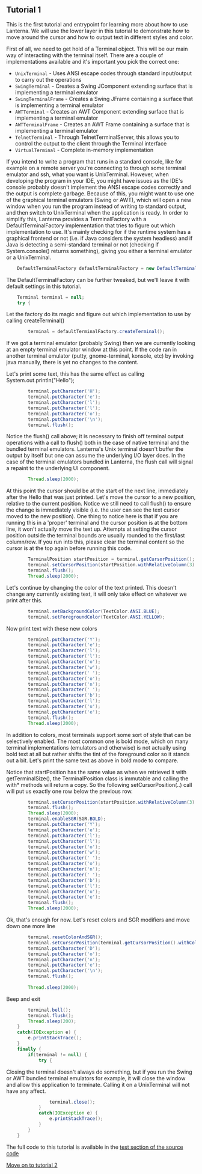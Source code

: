 Tutorial 1
---

This is the first tutorial and entrypoint for learning more about how to use Lanterna. We will use the lower
layer in this tutorial to demonstrate how to move around the cursor and how to output text in different
styles and color.

First of all, we need to get hold of a Terminal object. This will be our main way of interacting with the
terminal itself. There are a couple of implementations available and it's important you pick the correct one:
 * `UnixTerminal` - Uses ANSI escape codes through standard input/output to carry out the operations
 * `SwingTerminal` - Creates a Swing JComponent extending surface that is implementing a terminal emulator
 * `SwingTerminalFrame` - Creates a Swing JFrame containing a surface that is implementing a terminal emulator
 * `AWTTerminal` - Creates an AWT Component extending surface that is implementing a terminal emulator
 * `AWTTerminalFrame` - Creates an AWT Frame containing a surface that is implementing a terminal emulator
 * `TelnetTerminal` - Through TelnetTerminalServer, this allows you to control the output to the client through the Terminal interface
 * `VirtualTerminal` - Complete in-memory implementation

If you intend to write a program that runs in a standard console, like for example on a remote server you're
connecting to through some terminal emulator and ssh, what you want is UnixTerminal. However, when developing
the program in your IDE, you might have issues as the IDE's console probably doesn't implement the ANSI escape
codes correctly and the output is complete garbage. Because of this, you might want to use one of the graphical
terminal emulators (Swing or AWT), which will open a new window when you run the program instead of writing to
standard output, and then switch to UnixTerminal when the application is ready. In order to simplify this,
Lanterna provides a TerminalFactory with a DefaultTerminalFactory implementation that tries to figure out which
implementation to use. It's mainly checking for if the runtime system has a graphical frontend or not (i.e. if
Java considers the system headless) and if Java is detecting a semi-standard terminal or not (checking if
System.console() returns something), giving you either a terminal emulator or a UnixTerminal.
```java
    DefaultTerminalFactory defaultTerminalFactory = new DefaultTerminalFactory();
```
    
The DefaultTerminalFactory can be further tweaked, but we'll leave it with default settings in this tutorial.
```java
    Terminal terminal = null;
    try {
```
Let the factory do its magic and figure out which implementation to use by calling createTerminal()
```java
        terminal = defaultTerminalFactory.createTerminal();
```
If we got a terminal emulator (probably Swing) then we are currently looking at an empty terminal emulator
window at this point. If the code ran in another terminal emulator (putty, gnome-terminal, konsole, etc) by
invoking java manually, there is yet no changes to the content.

Let's print some text, this has the same effect as calling System.out.println("Hello");
```java
        terminal.putCharacter('H');
        terminal.putCharacter('e');
        terminal.putCharacter('l');
        terminal.putCharacter('l');
        terminal.putCharacter('o');
        terminal.putCharacter('\n');
        terminal.flush();
```
Notice the flush() call above; it is necessary to finish off terminal output operations with a call to
flush() both in the case of native terminal and the bundled terminal emulators. Lanterna's Unix terminal
doesn't buffer the output by itself but one can assume the underlying I/O layer does. In the case of the
terminal emulators bundled in Lanterna, the flush call will signal a repaint to the underlying UI component.
```java
        Thread.sleep(2000);
```      
At this point the cursor should be at the start of the next line, immediately after the Hello that was just
printed. Let's move the cursor to a new position, relative to the current position. Notice we still need to
call flush() to ensure the change is immediately visible (i.e. the user can see the text cursor moved to the
new position).
One thing to notice here is that if you are running this in a 'proper' terminal and the cursor position is
at the bottom line, it won't actually move the text up. Attempts at setting the cursor position outside the
terminal bounds are usually rounded to the first/last column/row. If you run into this, please clear the
terminal content so the cursor is at the top again before running this code.
```java
        TerminalPosition startPosition = terminal.getCursorPosition();
        terminal.setCursorPosition(startPosition.withRelativeColumn(3).withRelativeRow(2));
        terminal.flush();
        Thread.sleep(2000);
```    
Let's continue by changing the color of the text printed. This doesn't change any currently existing text,
it will only take effect on whatever we print after this.
```java
        terminal.setBackgroundColor(TextColor.ANSI.BLUE);
        terminal.setForegroundColor(TextColor.ANSI.YELLOW);
```   
Now print text with these new colors
```java
        terminal.putCharacter('Y');
        terminal.putCharacter('e');
        terminal.putCharacter('l');
        terminal.putCharacter('l');
        terminal.putCharacter('o');
        terminal.putCharacter('w');
        terminal.putCharacter(' ');
        terminal.putCharacter('o');
        terminal.putCharacter('n');
        terminal.putCharacter(' ');
        terminal.putCharacter('b');
        terminal.putCharacter('l');
        terminal.putCharacter('u');
        terminal.putCharacter('e');
        terminal.flush();
        Thread.sleep(2000);
```   
In addition to colors, most terminals support some sort of style that can be selectively enabled. The most
common one is bold mode, which on many terminal implementations (emulators and otherwise) is not actually
using bold text at all but rather shifts the tint of the foreground color so it stands out a bit. Let's
print the same text as above in bold mode to compare.

Notice that startPosition has the same value as when we retrieved it with getTerminalSize(), the
TerminalPosition class is immutable and calling the with* methods will return a copy. So the following
setCursorPosition(..) call will put us exactly one row below the previous row.
```java
        terminal.setCursorPosition(startPosition.withRelativeColumn(3).withRelativeRow(3));
        terminal.flush();
        Thread.sleep(2000);
        terminal.enableSGR(SGR.BOLD);
        terminal.putCharacter('Y');
        terminal.putCharacter('e');
        terminal.putCharacter('l');
        terminal.putCharacter('l');
        terminal.putCharacter('o');
        terminal.putCharacter('w');
        terminal.putCharacter(' ');
        terminal.putCharacter('o');
        terminal.putCharacter('n');
        terminal.putCharacter(' ');
        terminal.putCharacter('b');
        terminal.putCharacter('l');
        terminal.putCharacter('u');
        terminal.putCharacter('e');
        terminal.flush();
        Thread.sleep(2000);
```
Ok, that's enough for now. Let's reset colors and SGR modifiers and move down one more line
```java
        terminal.resetColorAndSGR();
        terminal.setCursorPosition(terminal.getCursorPosition().withColumn(0).withRelativeRow(1));
        terminal.putCharacter('D');
        terminal.putCharacter('o');
        terminal.putCharacter('n');
        terminal.putCharacter('e');
        terminal.putCharacter('\n');
        terminal.flush();
    
        Thread.sleep(2000);
```
Beep and exit
```java
        terminal.bell();
        terminal.flush();
        Thread.sleep(200);
    }
    catch(IOException e) {
        e.printStackTrace();
    }
    finally {
        if(terminal != null) {
            try {
```
Closing the terminal doesn't always do something, but if you run the Swing or AWT bundled terminal
emulators for example, it will close the window and allow this application to terminate. Calling it
on a UnixTerminal will not have any affect.
```java
                terminal.close();
            }
            catch(IOException e) {
                e.printStackTrace();
            }
        }
    }
```
The full code to this tutorial is available in the [test section of the source code](https://github.com/mabe02/lanterna/blob/master/src/test/java/com/googlecode/lanterna/tutorial/Tutorial01.java)

[Move on to tutorial 2](Tutorial02.md)
